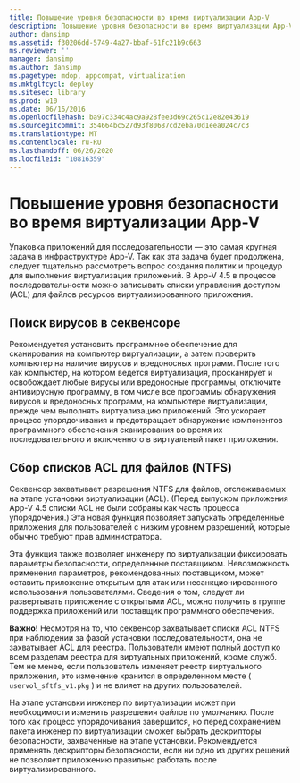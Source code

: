 ```yaml
---
title: Повышение уровня безопасности во время виртуализации App-V
description: Повышение уровня безопасности во время виртуализации App-V
author: dansimp
ms.assetid: f30206dd-5749-4a27-bbaf-61fc21b9c663
ms.reviewer: ''
manager: dansimp
ms.author: dansimp
ms.pagetype: mdop, appcompat, virtualization
ms.mktglfcycl: deploy
ms.sitesec: library
ms.prod: w10
ms.date: 06/16/2016
ms.openlocfilehash: ba97c334c4ac9a928fee3d69c265c12e82e43619
ms.sourcegitcommit: 354664bc527d93f80687cd2eba70d1eea024c7c3
ms.translationtype: MT
ms.contentlocale: ru-RU
ms.lasthandoff: 06/26/2020
ms.locfileid: "10816359"
---
```

# Повышение уровня безопасности во время виртуализации App-V


Упаковка приложений для последовательности — это самая крупная задача в инфраструктуре App-V. Так как эта задача будет продолжена, следует тщательно рассмотреть вопрос создания политик и процедур для выполнения виртуализации приложений. В App-V 4.5 в процессе последовательности можно записывать списки управления доступом (ACL) для файлов ресурсов виртуализированного приложения.

## Поиск вирусов в секвенсоре


Рекомендуется установить программное обеспечение для сканирования на компьютер виртуализации, а затем проверить компьютер на наличие вирусов и вредоносных программ. После того как компьютер, на котором ведется виртуализация, просканирует и освобождает любые вирусы или вредоносные программы, отключите антивирусную программу, в том числе все программы обнаружения вирусов и вредоносных программ, на компьютере виртуализации, прежде чем выполнять виртуализацию приложений. Это ускоряет процесс упорядочивания и предотвращает обнаружение компонентов программного обеспечения сканирования во время их последовательного и включенного в виртуальный пакет приложения.

## Сбор списков ACL для файлов (NTFS)


Секвенсор захватывает разрешения NTFS для файлов, отслеживаемых на этапе установки виртуализации (ACL). (Перед выпуском приложения App-V 4.5 списки ACL не были собраны как часть процесса упорядочения.) Эта новая функция позволяет запускать определенные приложения для пользователей с низким уровнем разрешений, которые обычно требуют прав администратора.

Эта функция также позволяет инженеру по виртуализации фиксировать параметры безопасности, определенные поставщиком. Невозможность применения параметров, рекомендованных поставщиком, может оставить приложение открытым для атак или несанкционированного использования пользователями. Сведения о том, следует ли развертывать приложение с открытыми ACL, можно получить в группе поддержка приложений или поставщик программного обеспечения.

**Важно!**  Несмотря на то, что секвенсор захватывает списки ACL NTFS при наблюдении за фазой установки последовательности, она не захватывает ACL для реестра. Пользователи имеют полный доступ ко всем разделам реестра для виртуальных приложений, кроме служб. Тем не менее, если пользователь изменяет реестр виртуального приложения, это изменение хранится в определенном месте ( `uservol_sftfs_v1.pkg` ) и не влияет на других пользователей.

 

На этапе установки инженер по виртуализации может при необходимости изменить разрешения файлов по умолчанию. После того как процесс упорядочивания завершится, но перед сохранением пакета инженер по виртуализации сможет выбрать дескрипторы безопасности, захваченные на этапе установки. Рекомендуется применять дескрипторы безопасности, если ни одно из других решений не позволяет приложению правильно работать после виртуализированного.

 

 





